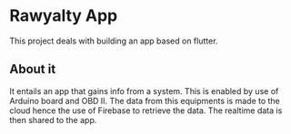 # Rawyalty App

This project deals with building an app based on flutter. 

## About it

It entails an app that gains info from a system. This is enabled by use of Arduino board and OBD II. The data from this equipments is made
to the cloud hence the use of Firebase to retrieve the data. The realtime data is then shared to the app.